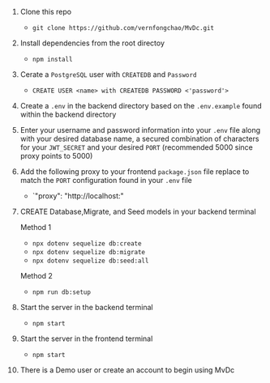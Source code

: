1. Clone this repo

   - `git clone https://github.com/vernfongchao/MvDc.git`

2. Install dependencies from the root directoy

   - `npm install`

3. Cerate a `PostgreSQL` user with `CREATEDB` and `Password` 

   - `CREATE USER <name> with CREATEDB PASSWORD <'password'>`

4. Create a `.env` in the backend directory based on the `.env.example` found within the backend directory

5. Enter your username and password information into your `.env` file along with your desired database name, a secured combination of characters for your `JWT_SECRET` and your desired `PORT` (recommended 5000 since proxy points to 5000)

6. Add the following proxy to your frontend `package.json` file replace to match the `PORT` configuration found in your `.env` file

   - `"proxy": "http://localhost:<NEW PORT NUMBER>"

7. CREATE Database,Migrate, and Seed models in your backend terminal 

   Method 1
   
   - `npx dotenv sequelize db:create`
   - `npx dotenv sequelize db:migrate`
   - `npx dotenv sequelize db:seed:all`

   Method 2
   
   - `npm run db:setup`

8. Start the server in the backend terminal

   - `npm start`

9. Start the server in the frontend terminal

   - `npm start`

10. There is a Demo user or create an account to begin using MvDc
